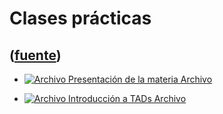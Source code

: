 # Clases prácticas
([fuente](https://campus.exactas.uba.ar/course/view.php?id=990&section=4))
---
  - [![Archivo](https://campus.exactas.uba.ar/theme/image.php/magazine/core/1462913092/f/pdf) Presentación de la materia Archivo](https://campus.exactas.uba.ar/mod/resource/view.php?id=53212)

  - [![Archivo](https://campus.exactas.uba.ar/theme/image.php/magazine/core/1462913092/f/pdf) Introducción a TADs Archivo](https://campus.exactas.uba.ar/mod/resource/view.php?id=53213)

